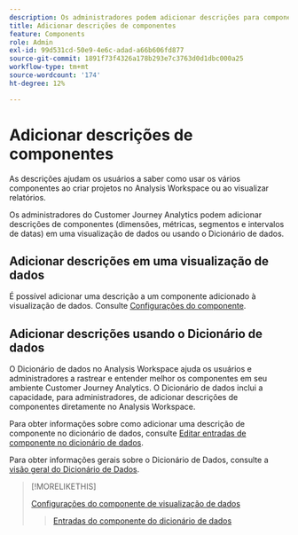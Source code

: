 ```yaml
---
description: Os administradores podem adicionar descrições para componentes na visualização de dados ou usando o dicionário de dados
title: Adicionar descrições de componentes
feature: Components
role: Admin
exl-id: 99d531cd-50e9-4e6c-adad-a66b606fd877
source-git-commit: 1891f73f4326a178b293e7c3763d0d1dbc000a25
workflow-type: tm+mt
source-wordcount: '174'
ht-degree: 12%

---
```


# Adicionar descrições de componentes

As descrições ajudam os usuários a saber como usar os vários componentes ao criar projetos no Analysis Workspace ou ao visualizar relatórios.

Os administradores do Customer Journey Analytics podem adicionar descrições de componentes (dimensões, métricas, segmentos e intervalos de datas) em uma visualização de dados ou usando o Dicionário de dados.

## Adicionar descrições em uma visualização de dados

É possível adicionar uma descrição a um componente adicionado à visualização de dados. Consulte [Configurações do componente](/help/data-views/component-settings/overview.md).

## Adicionar descrições usando o Dicionário de dados

O Dicionário de dados no Analysis Workspace ajuda os usuários e administradores a rastrear e entender melhor os componentes em seu ambiente Customer Journey Analytics. O Dicionário de dados inclui a capacidade, para administradores, de adicionar descrições de componentes diretamente no Analysis Workspace.

Para obter informações sobre como adicionar uma descrição de componente no dicionário de dados, consulte [Editar entradas de componente no dicionário de dados](/help/components/data-dictionary/edit-entries-data-dictionary.md).

Para obter informações gerais sobre o Dicionário de Dados, consulte a [visão geral do Dicionário de Dados](/help/components/data-dictionary/data-dictionary-overview.md).

>[!MORELIKETHIS]
>
>[Configurações do componente de visualização de dados](/help/data-views/component-settings/overview.md)
>>[Entradas do componente do dicionário de dados](/help/components/data-dictionary/edit-entries-data-dictionary.md)
>
